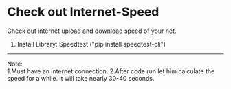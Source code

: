 # Check out Internet-Speed
Check out internet upload and download speed of your net.

1. Install Library: Speedtest ("pip install speedtest-cli")

---------------------------------------------------------
Note:  
  1.Must have an internet connection.
  2.After code run let him calculate the speed for a while. it will take nearly 30-40  seconds.
